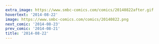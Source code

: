```yaml
---
extra_image: https://www.smbc-comics.com/comics/20140822after.gif
hovertext: '2014-08-22'
image: https://www.smbc-comics.com/comics/20140822.png
next_comic: '2014-08-23'
prev_comic: '2014-08-21'
title: '2014-08-22'
---
```


